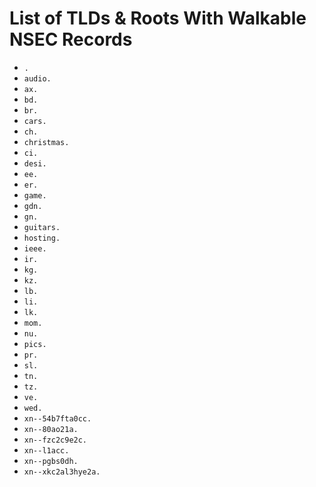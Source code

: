 # List of TLDs & Roots With Walkable NSEC Records

* `.`
* `audio.`
* `ax.`
* `bd.`
* `br.`
* `cars.`
* `ch.`
* `christmas.`
* `ci.`
* `desi.`
* `ee.`
* `er.`
* `game.`
* `gdn.`
* `gn.`
* `guitars.`
* `hosting.`
* `ieee.`
* `ir.`
* `kg.`
* `kz.`
* `lb.`
* `li.`
* `lk.`
* `mom.`
* `nu.`
* `pics.`
* `pr.`
* `sl.`
* `tn.`
* `tz.`
* `ve.`
* `wed.`
* `xn--54b7fta0cc.`
* `xn--80ao21a.`
* `xn--fzc2c9e2c.`
* `xn--l1acc.`
* `xn--pgbs0dh.`
* `xn--xkc2al3hye2a.`
